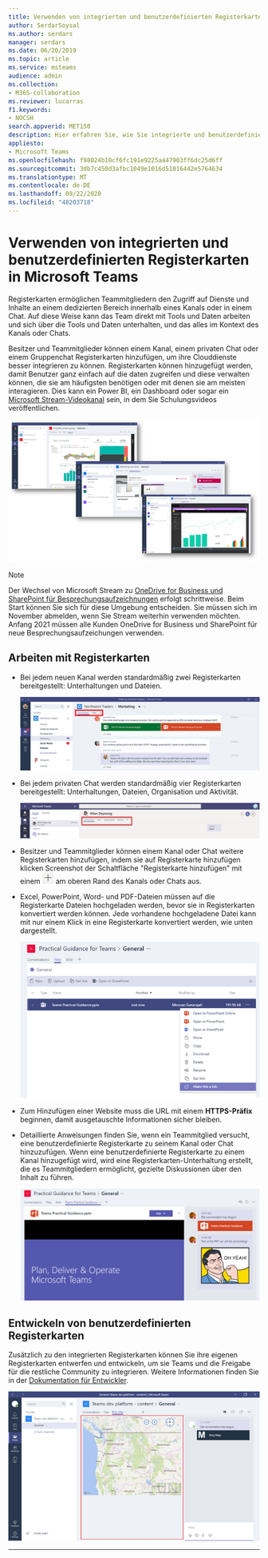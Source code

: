 ```yaml
---
title: Verwenden von integrierten und benutzerdefinierten Registerkarten in Microsoft Teams
author: SerdarSoysal
ms.author: serdars
manager: serdars
ms.date: 06/20/2019
ms.topic: article
ms.service: msteams
audience: admin
ms.collection:
- M365-collaboration
ms.reviewer: lucarras
f1.keywords:
- NOCSH
search.appverid: MET150
description: Hier erfahren Sie, wie Sie integrierte und benutzerdefinierte Registerkarten verwenden können, um Funktionen wie Unterhaltungen, Dateien, Karten usw. einzubeziehen.
appliesto:
- Microsoft Teams
ms.openlocfilehash: f98024b10cf6fc191e9225a447903ff6dc25d6ff
ms.sourcegitcommit: 3db7c450d3afbc1049e1016d51016442e5764634
ms.translationtype: MT
ms.contentlocale: de-DE
ms.lasthandoff: 09/22/2020
ms.locfileid: "48203718"
---
```

<a name="use-built-in-and-custom-tabs-in-microsoft-teams"></a>Verwenden von integrierten und benutzerdefinierten Registerkarten in Microsoft Teams
==================================================

Registerkarten ermöglichen Teammitgliedern den Zugriff auf Dienste und Inhalte an einem dedizierten Bereich innerhalb eines Kanals oder in einem Chat. Auf diese Weise kann das Team direkt mit Tools und Daten arbeiten und sich über die Tools und Daten unterhalten, und das alles im Kontext des Kanals oder Chats.

Besitzer und Teammitglieder können einem Kanal, einem privaten Chat oder einem Gruppenchat Registerkarten hinzufügen, um ihre Clouddienste besser integrieren zu können. Registerkarten können hinzugefügt werden, damit Benutzer ganz einfach auf die daten zugreifen und diese verwalten können, die sie am häufigsten benötigen oder mit denen sie am meisten interagieren. Dies kann ein Power BI, ein Dashboard oder sogar ein [Microsoft Stream-Videokanal](https://go.microsoft.com/fwlink/?linkid=855785) sein, in dem Sie Schulungsvideos veröffentlichen.

![Drei Screenshots mit verschiedenen Inhalten von Registerkarten](media/Use_built-in_and_custom_tabs_in_Microsoft_Teams_image4.png)

>[!Note]
> Der Wechsel von Microsoft Stream zu [OneDrive for Business und SharePoint für Besprechungsaufzeichnungen](tmr-meeting-recording-change.md) erfolgt schrittweise. Beim Start können Sie sich für diese Umgebung entscheiden. Sie müssen sich im November abmelden, wenn Sie Stream weiterhin verwenden möchten. Anfang 2021 müssen alle Kunden OneDrive for Business und SharePoint für neue Besprechungsaufzeichungen verwenden.

## <a name="work-with-tabs"></a>Arbeiten mit Registerkarten

- Bei jedem neuen Kanal werden standardmäßig zwei Registerkarten bereitgestellt: Unterhaltungen und Dateien.

    ![Screenshot des Abschnitts „Unterhaltung“ des Teams „Marketing“](media/Use_built-in_and_custom_tabs_in_Microsoft_Teams_image1.png)
- Bei jedem privaten Chat werden standardmäßig vier Registerkarten bereitgestellt: Unterhaltungen, Dateien, Organisation und Aktivität.

    ![Screenshot der Registerkarten in einem Chat](media/Use_built-in_and_custom_tabs_add_tabs_to_a_chat.png)

- Besitzer und Teammitglieder können einem Kanal oder Chat weitere  Registerkarten hinzufügen, indem sie auf Registerkarte hinzufügen klicken Screenshot der Schaltfläche "Registerkarte hinzufügen" mit einem ![ +-Zeichen.](media/Use_built-in_and_custom_tabs_add_a_tab_button.png) am oberen Rand des Kanals oder Chats aus.

- Excel, PowerPoint, Word- und PDF-Dateien müssen auf  die Registerkarte Dateien hochgeladen werden, bevor sie in Registerkarten konvertiert werden können. Jede vorhandene hochgeladene Datei kann mit nur einem Klick in eine Registerkarte konvertiert werden, wie unten dargestellt.

    ![Screenshot der Registerkarte „Dateien“ mit ausgewählter PowerPoint-Datei](media/Use_built-in_and_custom_tabs_in_Microsoft_Teams_image2.png)

- Zum Hinzufügen einer Website muss die URL mit einem **HTTPS-Präfix** beginnen, damit ausgetauschte Informationen sicher bleiben.

- Detaillierte Anweisungen finden Sie, wenn ein Teammitglied versucht, eine benutzerdefinierte Registerkarte zu seinem Kanal oder Chat hinzuzufügen. Wenn eine benutzerdefinierte Registerkarte zu  einem Kanal hinzugefügt wird, wird eine Registerkarten-Unterhaltung erstellt, die es Teammitgliedern ermöglicht, gezielte Diskussionen über den Inhalt zu führen.

    ![Screenshot einer benutzerdefinierten Registerkarte mit einer Registerkarten-Unterhaltung auf der rechten Seite](media/Use_built-in_and_custom_tabs_in_Microsoft_Teams_image3.png)

## <a name="develop-custom-tabs"></a>Entwickeln von benutzerdefinierten Registerkarten

Zusätzlich zu den integrierten Registerkarten können Sie ihre eigenen Registerkarten entwerfen und entwickeln, um sie Teams und die Freigabe für die restliche Community zu integrieren. Weitere Informationen finden Sie in der [Dokumentation für Entwickler](/microsoftteams/platform/tabs/what-are-tabs).

![Screenshot einer benutzerdefinierten Beispielregisterkarte in Microsoft Teams](media/Use_built-in_and_custom_tabs_in_Microsoft_Teams_image5.png)

---

